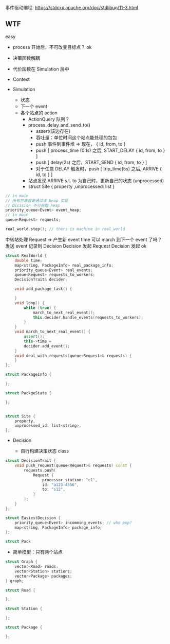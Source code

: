 事件驱动编程: https://stdcxx.apache.org/doc/stdlibug/11-3.html

## WTF

easy

- process 开始后，不可改变目标点？ ok

- 决策函数解耦
- 代价函数在 Simulation 层中
- Context
- Simulation

  - 状态
  - 下一个 event
  - 各个站点的 action
    - ActionQuery 队列？
    - process_delay_and_send_to()
      - assert(该边存在)
      - 吞吐量：单位时间这个站点能处理的包包
      - push 事件到事件堆 => 现在， { id, from, to }
      - push [ process_time (0.1s) 之后, START_DELAY { id, from, to } ]
      - push [ delay(2s) 之后，START_SEND { id, from, to } ]
      - 对于任意 DELAY 触发时，push [ trip_time(5s) 之后, ARRIVE { id, to } ]
    - 站点发现 ARRIVE s.t. to 为自己时，更新自己的状态 (unprocessed)
    - struct Site { property ,unprocessed: list<Pack> }

```cpp
// in main
// 所有包裹就是通过该 heap 实现
// Dicision 不可获取 heap
priority_queue<Event> event_heap;
// in main
queue<Request> requests;

real_world.step(); // thers is machine in real_world
```

中转站处理 Request => 产生新 event
time 可以 march 到下一个 event 了吗？
发送 event 记录到 Decision
Decision 发起 Request
Decision 发起 ok

```cpp
struct RealWorld {
    double time;
    map<string, PackageInfo> real_package_info;
    priority_queue<Event> real_events;
    queue<Request> requests_to_workers;
    DecisionTrait& decider;

    void add_package_task() {

    }
    void loop() {
        while (true) {
            march_to_next_real_event();
            this.decider.handle_events(requests_to_workers);
        }
    }
    void march_to_next_real_event() {
        assert();
        this->time =
        decider.add_event();
    }
    void deal_with_requests(queue<Request>& requests) {
    }
};

struct PackageInfo {

};

struct PackgeState {

};


struct Site {
    property,
    unprocessed_id: list<string>,
};
```

- Decision

  - 自行构建决策状态 class

```cpp
struct DecisionTrait {
    void push_request(queue<Request>& requests) const {
        requests.push(
            Request {
                processor_station: "c1",
                id: "a123-4556",
                to: "s12",
            }
        );
    }
};

struct EasiestDecision {
    priority_queue<Event> incomming_events; // who pop?
    map<string, PackageInfo> package_info;
};

struct Pack
```

- 简单模型：只有两个站点

```cpp
struct Graph {
    vector<Road> roads;
    vector<Station> stations;
    vector<Package> packages;
} graph;

struct Road {

};

struct Station {

};

struct Package {

};
```
